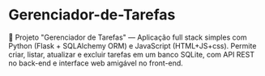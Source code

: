 # Gerenciador-de-Tarefas
🚀 Projeto "Gerenciador de Tarefas" — Aplicação full stack simples com Python (Flask + SQLAlchemy ORM) e JavaScript (HTML+JS+css). Permite criar, listar, atualizar e excluir tarefas em um banco SQLite, com API REST no back-end e interface web amigável no front-end.

